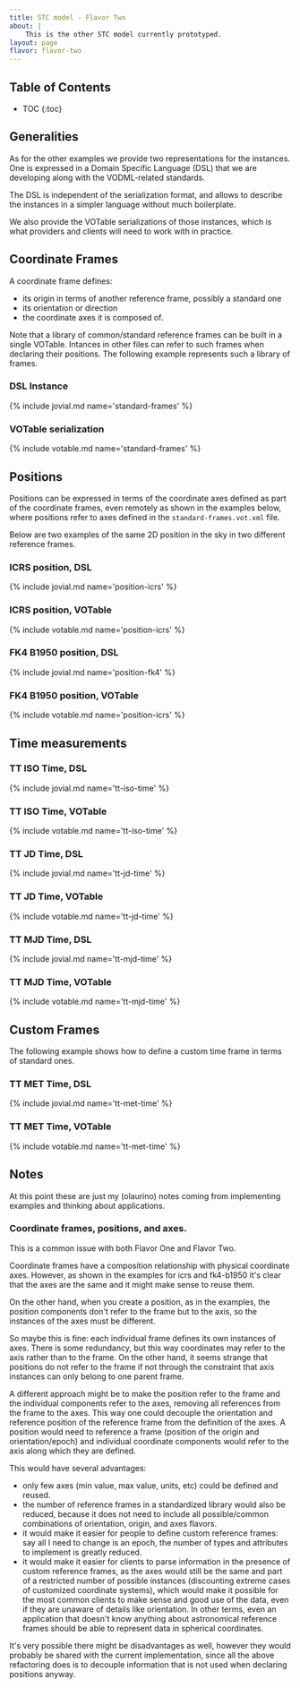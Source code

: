 ```yaml
---
title: STC model - Flavor Two
about: |
    This is the other STC model currently prototyped.
layout: page
flavor: flavor-two
---
```


Table of Contents
-----------------
* TOC
{:toc}

Generalities
------------

As for the other examples we provide two representations for the instances. One is expressed in
a Domain Specific Language (DSL) that we are developing along with the VODML-related standards.

The DSL is independent of the serialization format, and allows to describe the instances
in a simpler language without much boilerplate.

We also provide the VOTable serializations of those instances, which is what providers and
clients will need to work with in practice.

Coordinate Frames
-----------------

A coordinate frame defines:
  * its origin in terms of another reference frame, possibly a standard one
  * its orientation or direction
  * the coordinate axes it is composed of.

Note that a library of common/standard reference frames can be built in a single VOTable. Intances in other files can
refer to such frames when declaring their positions. The following example represents such a library of frames.

### DSL Instance

{% include jovial.md name='standard-frames' %}

### VOTable serialization

{% include votable.md name='standard-frames' %}

Positions
---------

Positions can be expressed in terms of the coordinate axes defined as part of the coordinate frames, even remotely
as shown in the examples below, where positions refer to axes defined in the `standard-frames.vot.xml` file.

Below are two examples of the same 2D position in the sky in two different reference frames.

### ICRS position, DSL

{% include jovial.md name='position-icrs' %}

### ICRS position, VOTable

{% include votable.md name='position-icrs' %}

### FK4 B1950 position, DSL

{% include jovial.md name='position-fk4' %}

### FK4 B1950 position, VOTable

{% include votable.md name='position-icrs' %}

Time measurements
-----------------

### TT ISO Time, DSL

{% include jovial.md name='tt-iso-time' %}

### TT ISO Time, VOTable

{% include votable.md name='tt-iso-time' %}

### TT JD Time, DSL

{% include jovial.md name='tt-jd-time' %}

### TT JD Time, VOTable

{% include votable.md name='tt-jd-time' %}

### TT MJD Time, DSL

{% include jovial.md name='tt-mjd-time' %}

### TT MJD Time, VOTable

{% include votable.md name='tt-mjd-time' %}

Custom Frames
-------------

The following example shows how to define a custom time frame in terms of standard ones.

### TT MET Time, DSL

{% include jovial.md name='tt-met-time' %}

### TT MET Time, VOTable

{% include votable.md name='tt-met-time' %}

Notes
-----

At this point these are just my (olaurino) notes coming from implementing examples and thinking about applications.

### Coordinate frames, positions, and axes.

This is a common issue with both Flavor One and Flavor Two.

Coordinate frames have a composition relationship with physical coordinate axes. However, as shown in the examples
for icrs and fk4-b1950 it's clear that the axes are the same and it might make sense to reuse them.

On the other hand, when you create a position, as in the examples, the position components don't refer to the frame but
to the axis, so the instances of the axes must be different.

So maybe this is fine: each individual frame defines its own instances of axes. There is some redundancy, but
this way coordinates may refer to the axis rather than to the frame. On the other hand, it seems strange that positions
do not refer to the frame if not through the constraint that axis instances can only belong to one parent frame.

A different approach might be to make the position refer to the frame and the individual components refer to the axes,
removing all references from the frame to the axes. This way one could decouple the orientation and reference position
of the reference frame from the definition of the axes. A position would need to reference a frame (position of the
origin and orientation/epoch) and individual coordinate components would refer to the axis along which they are defined.

This would have several advantages:

  * only few axes (min value, max value, units, etc) could be defined and reused.
  * the number of reference frames in a standardized library would also be reduced, because it does not need to include
  all possible/common combinations of orientation, origin, and axes flavors.
  * it would make it easier for people to define custom reference frames: say all I need to change is an epoch, the
  number of types and attributes to implement is greatly reduced.
  * it would make it easier for clients to parse information in the presence of custom reference frames, as the axes
  would still be the same and part of a restricted number of possible instances (discounting extreme cases of
  customized coordinate systems), which would make it possible for the most common clients to make sense and good use
  of the data, even if they are unaware of details like orientation. In other terms, even an application that doesn't
  know anything about astronomical reference frames should be able to represent data in spherical coordinates.
  
It's very possible there might be disadvantages as well, however they would probably be shared with the current
implementation, since all the above refactoring does is to decouple information that is not used when declaring
positions anyway.
